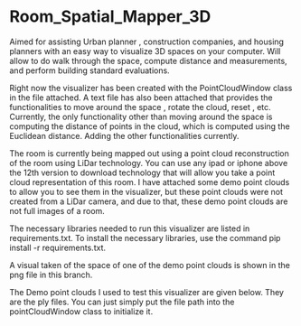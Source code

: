 # Room_Spatial_Mapper_3D
Aimed for assisting Urban planner , construction companies, and housing planners with an easy way to visualize 3D spaces on your computer. Will allow to do walk through the space, compute distance and measurements, and perform building standard evaluations.

Right now the visualizer has been created with the PointCloudWindow class in the file attached. A text file has also been attached that provides the functionalities to move around the space , rotate the cloud, reset , etc. Currently, the only functionality other than moving around the space is computing the distance of points in the cloud, which is computed using the Euclidean distance. Adding the other functionalities currently. 

The room is currently being mapped out using a point cloud reconstruction of the room using LiDar technology. You can use any ipad or iphone above the 12th version to download technology that will allow you take a point cloud representation of this room. I have attached some demo point clouds to allow you to see them in the visualizer, but these point clouds were not created from a LiDar camera, and due to that, these demo point clouds are not full images of a room.

The necessary libraries needed to run this visualizer are listed in requirements.txt. To install the necessary libraries, use the command pip install -r requirements.txt.


A visual taken of the space of one of the demo point clouds is shown in the png file in this branch.

The Demo point clouds I used to test this visualizer are given below. They are the ply files. You can just simply put the file path into the pointCloudWindow class to initialize it.



